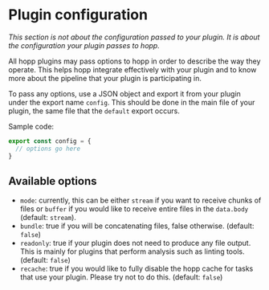# Plugin configuration

*This section is not about the configuration passed to
your plugin. It is about the configuration your plugin passes
to hopp.*

All hopp plugins may pass options to hopp in order to describe
the way they operate. This helps hopp integrate effectively with
your plugin and to know more about the pipeline that your plugin
is participating in.

To pass any options, use a JSON object and export it from your
plugin under the export name `config`. This should be done in the
main file of your plugin, the same file that the `default` export
occurs.

Sample code:

```javascript
export const config = {
  // options go here
}
```

## Available options

 - `mode`: currently, this can be either `stream` if you want to
 receive chunks of files or `buffer` if you would like to receive
 entire files in the `data.body` (default: `stream`).
 - `bundle`: true if you will be concatenating files, false
 otherwise. (default: `false`)
 - `readonly`: true if your plugin does not need to produce any
 file output. This is mainly for plugins that perform analysis
 such as linting tools. (default: `false`)
 - `recache`: true if you would like to fully disable the hopp
 cache for tasks that use your plugin. Please try not to do this.
 (default: `false`)